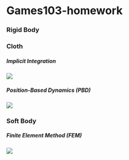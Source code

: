 # Games103-homework

### Rigid Body



### Cloth

##### Implicit Integration
![](figure/implicit_cloth.gif)


##### Position-Based Dynamics (PBD)
![](figure/PBD.gif)

### Soft Body

##### Finite Element Method (FEM)
![](figure/softbody.gif)


